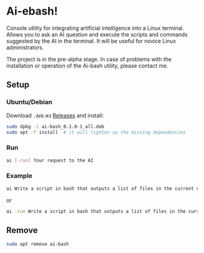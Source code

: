 # Ai-ebash!
Console utility for integrating artificial intelligence into a Linux terminal. Allows you to ask an AI question and execute the scripts and commands suggested by the AI in the terminal. It will be useful for novice Linux administrators. 
  
The project is in the pre-alpha stage. In case of problems with the installation or operation of the Ai-bash utility, please contact me.

## Setup

### Ubuntu/Debian
Download `.deb` из [Releases](https://github.com/yourname/ai-bash/releases) and install:

```bash
sudo dpkg -i ai-bash_0.1.0-1_all.deb
sudo apt -f install  # it will tighten up the missing dependencies
```



### Run
```bash
ai [-run] Your request to the AI
```

### Example
```bash
ai Write a script in bash that outputs a list of files in the current directory.
```
or
```bash
ai -run Write a script in bash that outputs a list of files in the current directory.
```

## Remove
```bash
sudo apt remove ai-bash
```
